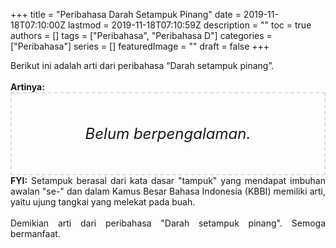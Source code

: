 +++
title = "Peribahasa Darah Setampuk Pinang"
date = 2019-11-18T07:10:00Z
lastmod = 2019-11-18T07:10:59Z
description = ""
toc = true
authors = []
tags = ["Peribahasa", "Peribahasa D"]
categories = ["Peribahasa"]
series = []
featuredImage = ""
draft = false
+++

<div dir="ltr" style="text-align: left;" trbidi="on"><div style="text-align: justify;">Berikut ini adalah arti dari peribahasa “Darah setampuk pinang”.</div><br /><div style="text-align: justify;"><b>Artinya:</b></div><div style="border: 2px dashed #ddd; font-size: 24px; height: auto; margin: 0 auto; padding: 50px; text-align: center; width: auto;"><i>Belum berpengalaman.</i></div><div style="text-align: justify;"><b>FYI:</b> Setampuk berasal dari kata dasar "tampuk" yang mendapat imbuhan awalan "se-" dan dalam Kamus Besar Bahasa Indonesia (KBBI) memiliki arti, yaitu ujung tangkai yang melekat pada buah.</div><br /><div style="text-align: justify;">Demikian arti dari peribahasa "Darah setampuk pinang". Semoga bermanfaat.</div></div>
